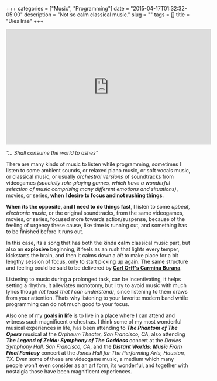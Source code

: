 +++
categories = ["Music", "Programming"]
date = "2015-04-17T01:32:32-05:00"
description = "Not so calm classical music."
slug = ""
tags = []
title = "Dies Irae"
+++

<iframe width="560" height="315" src="https://www.youtube.com/embed/hO1pn6D-t4M" frameborder="0" allowfullscreen></iframe>

*“… Shall consume the world to ashes”*

There are many kinds of music to listen while programming, sometimes I listen to some ambient sounds, or relaxed piano music, or soft vocals music, or classical music, or usually *orchestral versions* of soundtracks from videogames _(specially role-playing games, which have a wonderful selection of music comprising many different emotions and situations)_, movies, or series, **when I desire to focus and not rushing things**.

**When its the opposite, and I need to do things fast**, I listen to some *upbeat, electronic music*, or the original soundtracks, from the same videogames, movies, or series, focused more towards action/suspense, because of the feeling of urgency these cause, like time is running out, and something has to be finished before it runs out.

In this case, its a song that has both the kinda **calm** classical music part, but also an **explosive** beginning, it feels as an rush that lights every temper, kickstarts the brain, and then it calms down a *bit* to make place for a bit lengthy session of focus, only to start picking up again. The same structure and feeling could be said to be delivered by [**Carl Orff's Carmina Burana**](https://www.youtube.com/watch?v=rHBG_FeITBY).

Listening to music during a prolonged task, can be incentivating, it helps setting a rhythm, it alleviates monotomy, but I try to avoid music with much lyrics though *(at least that I can understand)*, since listening to them draws from your attention. Thats why listening to your favorite modern band while programming can do not much good to your focus.

Also one of my **goals in life** is to live in a place where I can attend and witness such magnificent orchestras. I think some of my most wonderful musical experiences in life, has been attending to _**The Phantom of The Opera**_ musical at the _Orpheum Theater, San Francisco, CA_, also attending _**The Legend of Zelda: Symphony of The Goddess**_ concert at the _Davies Symphony Hall, San Francisco, CA_, and the _**Distant Worlds: Music From Final Fantasy**_ concert at the _Jones Hall for The Performing Arts, Houston, TX_. Even some of these are videogame music, a medium which many people won't even consider as an art form, its wonderful, and together with nostalgia those have been magnificent experiences.